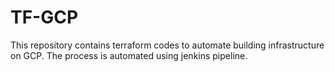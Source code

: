 # TF-GCP
This repository contains terraform codes to automate building infrastructure on GCP. The process is automated using jenkins pipeline.
